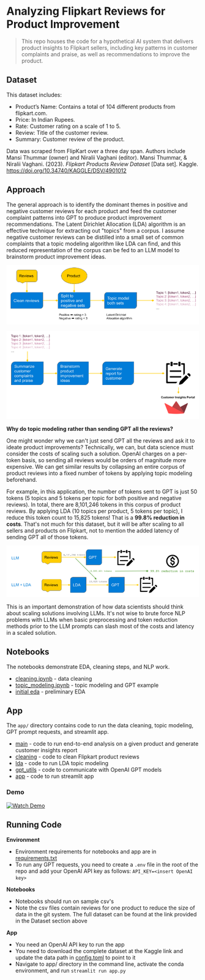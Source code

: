 # Analyzing Flipkart Reviews for Product Improvement
> This repo houses the code for a hypothetical AI system that delivers product insights to Flipkart sellers, including key patterns in customer complaints and praise, as well as recommendations to improve the product.

## Dataset
This dataset includes:

- Product’s Name: Contains a total of 104 different products from flipkart.com.
- Price: In Indian Rupees. 
- Rate: Customer rating on a scale of 1 to 5.
- Review: Title of the customer review.
- Summary: Customer review of the product.

Data was scraped from FlipKart over a three day span. Authors include Mansi Thummar (owner) and Niralii Vaghani (editor).
Mansi Thummar, &amp; Niralii Vaghani. (2023). <i>Flipkart Products Review Dataset</i> [Data set]. Kaggle. https://doi.org/10.34740/KAGGLE/DSV/4901012

## Approach
The general approach is to identify the dominant themes in positive and negative customer reviews for each product and feed the customer complaint patterns into GPT to produce product improvement recommendations. The Latent Dirichlet Allocation (LDA) algorithm is an effective technique for extracting out "topics" from a corpus. I assume negative customer reviews can be distilled into a small set of common complaints that a topic modeling algorithm like LDA can find, and this reduced representation of the corpus can be fed to an LLM model to brainstorm product improvement ideas.

![](app/assets/workflow_I.png)

![](app/assets/workflow_II.png)

**Why do topic modeling rather than sending GPT all the reviews?**

One might wonder why we can't just send GPT all the reviews and ask it to ideate product improvements? Technically, we can, but data science must consider the costs of scaling such a solution. OpenAI charges on a per-token basis, so sending all reviews would be orders of magnitude more expensive. We can get similar results by collapsing an entire corpus of product reviews into a fixed number of tokens by applying topic modeling beforehand. 

For example, in this application, the number of tokens sent to GPT is just 50 tokens (5 topics and 5 tokens per topic for both positive and negative reviews). In total, there are 8,101,246 tokens in this corpus of product reviews. By applying LDA (10 topics per product, 5 tokens per topic), I reduce this token count to 15,825 tokens! That is a **99.8% reduction in costs**. That's not much for this dataset, but it will be after scaling to all sellers and products on Flipkart, not to mention the added latency of sending GPT all of those tokens.

![](app/assets/cost_reduction.png)

This is an important demonstration of how data scientists should think about scaling solutions involving LLMs. It's not wise to brute force NLP problems with LLMs when basic preprocessing and token reduction methods prior to the LLM prompts can slash most of the costs and latency in a scaled solution.


## Notebooks
The notebooks demonstrate EDA, cleaning steps, and NLP work.
- [cleaning.ipynb](cleaning.ipynb) - data cleaning
- [topic_modeling.ipynb](topic_modeling.ipynb) - topic modeling and GPT example
- [initial eda](eda.ipynb) - preliminary EDA

## App
The `app/` directory contains code to run the data cleaning, topic modeling, GPT prompt requests, and streamlit app.
- [main](app/main.py) - code to run end-to-end analysis on a given product and generate customer insights report
- [cleaning](app/cleaning.py) - code to clean Flipkart product reviews
- [lda](app/lda.py) - code to run LDA topic modeling
- [gpt_utils](app/gpt_utils.py) - code to communicate with OpenAI GPT models
- [app](app/app.py) - code to run streamlit app

### Demo
[![Watch Demo](https://img.youtube.com/vi/SjW10t-bOO8/0.jpg)](https://youtu.be/SjW10t-bOO8)

## Running Code
**Environment**
- Environment requirements for notebooks and app are in [requirements.txt](./requirements.txt)
- To run any GPT requests, you need to create a `.env` file in the root of the repo and add your OpenAI API key as follows: `API_KEY=<insert OpenAI key>`

**Notebooks**
- Notebooks should run on sample csv's
- Note the csv files contain reviews for one product to reduce the size of data in the git system. The full dataset can be found at the link provided in the Dataset section above

**App**
- You need an OpenAI API key to run the app
- You need to download the complete dataset at the Kaggle link and update the data path in [config.toml](app/config.toml) to point to it
- Navigate to app/ directory in the command line, activate the conda environment, and run `streamlit run app.py`
